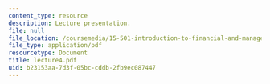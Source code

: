 ```yaml
---
content_type: resource
description: Lecture presentation.
file: null
file_location: /coursemedia/15-501-introduction-to-financial-and-managerial-accounting-spring-2004/b23153aa7d3f05bccddb2fb9ec087447_lecture4.pdf
file_type: application/pdf
resourcetype: Document
title: lecture4.pdf
uid: b23153aa-7d3f-05bc-cddb-2fb9ec087447
---
```

